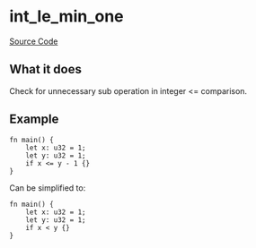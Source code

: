 # int_le_min_one

[Source Code](https://github.com/software-mansion/cairo-lint/tree/main/src/lints/int_op_one.rs#L180)

## What it does

Check for unnecessary sub operation in integer <= comparison.

## Example

```cairo
fn main() {
    let x: u32 = 1;
    let y: u32 = 1;
    if x <= y - 1 {}
}
```

Can be simplified to:

```cairo
fn main() {
    let x: u32 = 1;
    let y: u32 = 1;
    if x < y {}
}
```
